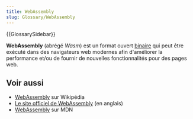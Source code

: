 ```yaml
---
title: WebAssembly
slug: Glossary/WebAssembly
---
```


{{GlossarySidebar}}

**WebAssembly** (abrégé _Wasm_) est un format ouvert [binaire](/fr/docs/Glossary/Binary) qui peut être exécuté dans des navigateurs web modernes afin d'améliorer la performance et/ou de fournir de nouvelles fonctionnalités pour des pages web.

## Voir aussi

- [WebAssembly](https://fr.wikipedia.org/wiki/WebAssembly) sur Wikipédia
- [Le site officiel de WebAssembly](https://webassembly.org/) (en anglais)
- [WebAssembly](/fr/docs/WebAssembly) sur MDN
